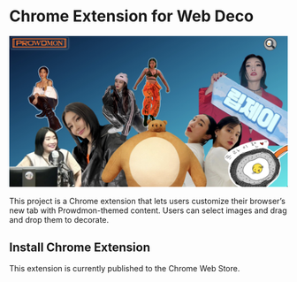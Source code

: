 # Chrome Extension for Web Deco
<img src="/images/prowdmon.jpg" width="1000px"></img>

This project is a Chrome extension that lets users customize their browser’s new tab with Prowdmon-themed content. Users can select images and drag and drop them to decorate.

## Install Chrome Extension
This extension is currently published to the Chrome Web Store.




